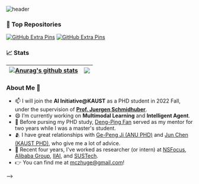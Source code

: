 ![header](https://capsule-render.vercel.app/api?type=rect&color=gradient&text=%20%20Hey,%20Bro!%20%20&fontAlign=30&fontSize=30&textBg=true&desc=How%20is%20everything?&descAlign=60&descAlignY=50)

### 🧩 Top Repositories

[![GitHub Extra Pins](https://github-readme-stats.vercel.app/api/pin/?username=mczhuge&repo=Kaleido-BERT&theme=rose_pine)](https://github.com/mczhuge/Kaleido-BERT)
[![GitHub Extra Pins](https://github-readme-stats.vercel.app/api/pin/?username=mczhuge&repo=ICON&theme=rose_pine)](https://github.com/mczhuge/ICON)

### 📈 Stats

| <a href="https://github.com/mczhuge/github-readme-stats"><img align="center" src="https://github-readme-stats.vercel.app/api?username=mczhuge&show_icons=true&include_all_commits=true&theme=buefy&hide_border=true" alt="Anurag's github stats" /></a> | <a href="https://github.com/mczhuge/github-readme-stats"><img align="center" src="https://github-readme-stats.vercel.app/api/top-langs/?username=mczhuge&layout=compact&theme=buefy&hide_border=true" /></a> |
| ------------- | ------------- |

### About Me 👋
- 📫 I will join the **AI Initiative@KAUST** as a PHD student in 2022 Fall, under the supervision of **[Prof. Juergen Schmidhuber](https://scholar.google.com/citations?user=gLnCTgIAAAAJ&hl=en)**.
- 😄 I’m currently working on **Multimodal Learning** and **Intelligent Agent**.
- 🕺 Before pursing my PHD study, [Deng-Ping Fan](https://dengpingfan.github.io/) served as my mentor for  two years while I was a master's student. 
- 🫂 I have great relationships with [Ge-Peng Ji (ANU PHD)](https://github.com/GewelsJI) and [Jun Chen (KAUST PHD)](https://github.com/junchen14), who give me a lot of advice.
- 🤖 Recent four years, I've worked as researcher (or intern) at [NSFocus](https://nsfocusglobal.com/), [Alibaba Group](https://www.alibaba.com/), [IIAI](https://www.inceptioniai.org/), and [SUSTech](https://www.sustech.edu.cn/en/).
- 👉 You can find me at mczhuge@gmail.com!
 
-->
